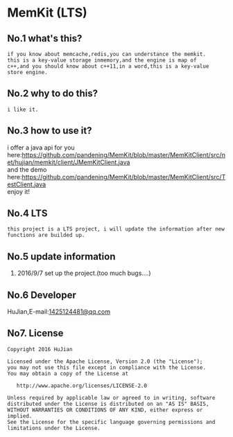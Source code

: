 MemKit (LTS)
===========================
No.1 what's this?
--------------------------
```
if you know about memcache,redis,you can understance the memkit.      
this is a key-value storage inmemory,and the engine is map of 
c++,and you should know about c++11,in a word,this is a key-value 
store engine.   
```

No.2 why to do this?
-------------------------
```
i like it.  
```

No.3 how to use it?
-------------------------
  i offer a java api for you here:<https://github.com/pandening/MemKit/blob/master/MemKitClient/src/net/hujian/memkit/client/JMemKitClient.java>     
  and the demo here:<https://github.com/pandening/MemKit/blob/master/MemKitClient/src/TestClient.java>      
  enjoy it!   

No.4 LTS 
--------------------------
```
this project is a LTS project, i will update the information after new  
functions are builded up.     
```
No.5 update information
-------------------------
  1. 2016/9/7 set up the project.(too much bugs....)     

No.6 Developer
------------------------
  HuJian,E-mail:<1425124481@qq.com>  

No7. License
------------------------
```
Copyright 2016 HuJian

Licensed under the Apache License, Version 2.0 (the "License");
you may not use this file except in compliance with the License.
You may obtain a copy of the License at

   http://www.apache.org/licenses/LICENSE-2.0

Unless required by applicable law or agreed to in writing, software
distributed under the License is distributed on an "AS IS" BASIS,
WITHOUT WARRANTIES OR CONDITIONS OF ANY KIND, either express or implied.
See the License for the specific language governing permissions and
limitations under the License.
```
